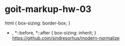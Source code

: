 # goit-markup-hw-03
html {
    box-sizing: border-box;
}

* ,
*::before,
*::after {
    box-sizing: inherit;
}
https://github.com/sindresorhus/modern-normalize

<link
      rel="stylesheet"
      href="https://cdnjs.cloudflare.com/ajax/libs/modern-normalize/1.0.0/modern-normalize.min.css"
      integrity="sha512-ISS7cAi1PEhQ8jnbJpJZMd29NlhNj4AWYyLOSp2CE/CsHxTCu+r+t0D2yoJudVrd0/8fTVPUVDzY5Tvli75u/g=="
      crossorigin="anonymous"
    />
